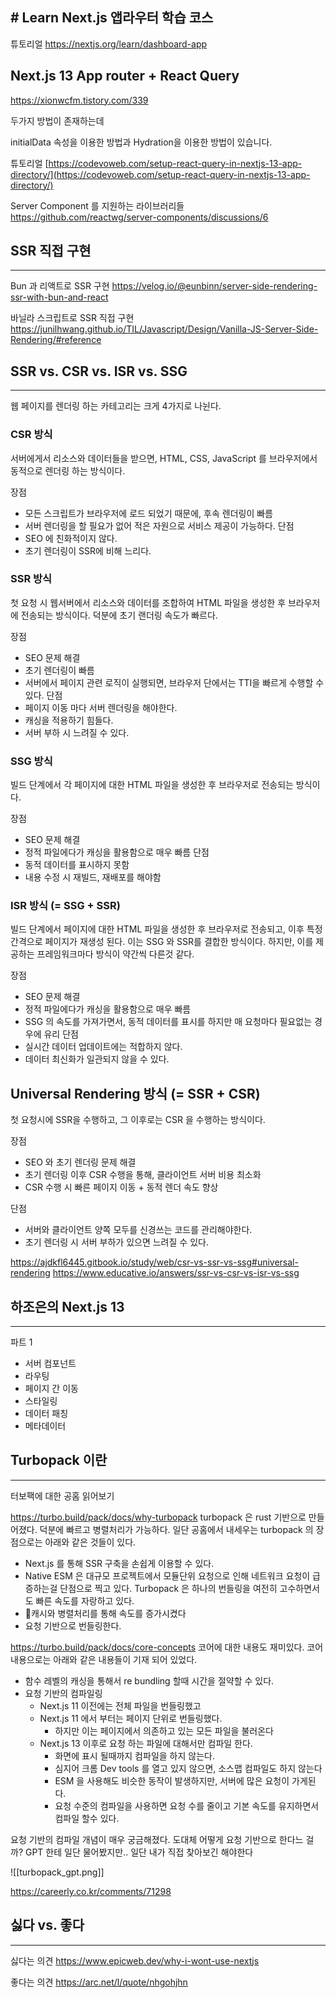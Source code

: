 
## # Learn Next.js 앱라우터 학습 코스

튜토리얼
https://nextjs.org/learn/dashboard-app






## Next.js 13 App router + React Query

https://xionwcfm.tistory.com/339

두가지 방법이 존재하는데

initialData 속성을 이용한 방법과
Hydration을 이용한 방법이 있습니다.

튜토리얼
[https://codevoweb.com/setup-react-query-in-nextjs-13-app-directory/](https://codevoweb.com/setup-react-query-in-nextjs-13-app-directory/)





Server Component 를 지원하는 라이브러리들
https://github.com/reactwg/server-components/discussions/6




## SSR 직접 구현
-----


Bun 과 리액트로 SSR 구현
https://velog.io/@eunbinn/server-side-rendering-ssr-with-bun-and-react

바닐라 스크립트로 SSR 직접 구현
https://junilhwang.github.io/TIL/Javascript/Design/Vanilla-JS-Server-Side-Rendering/#reference




## SSR vs. CSR vs. ISR vs. SSG
----
웹 페이지를 렌더링 하는 카테고리는 크게 4가지로 나뉜다. 

### CSR 방식
서버에게서 리소스와 데이터들을 받으면, HTML, CSS, JavaScript 를 브라우저에서 동적으로 렌더링 하는 방식이다.

장점
- 모든 스크립트가 브라우저에 로드 되었기 때문에, 후속 렌더링이 빠름
- 서버 렌더링을 할 필요가 없어 적은 자원으로 서비스 제공이 가능하다.
단점
- SEO 에 친화적이지 않다.
- 초기 렌더링이 SSR에 비해 느리다.

### SSR 방식
첫 요청 시 웹서버에서 리소스와 데이터를 조합하여 HTML 파일을 생성한 후 브라우저에 전송되는 방식이다. 덕분에 초기 랜더링 속도가 빠르다.

장점
- SEO 문제 해결
- 초기 렌더링이 빠름
- 서버에서 페이지 관련 로직이 실행되면, 브라우저 단에서는 TTI을 빠르게 수행할 수 있다.
단점
- 페이지 이동 마다 서버 렌더링을 해야한다.
- 캐싱을 적용하기 힘들다.
- 서버 부하 시 느려질 수 있다.

### SSG 방식
빌드 단계에서 각 페이지에 대한 HTML 파일을 생성한 후 브라우저로 전송되는 방식이다.

장점
- SEO 문제 해결
- 정적 파일에다가 캐싱을 활용함으로 매우 빠름
단점
- 동적 데이터를 표시하지 못함
- 내용 수정 시 재빌드, 재배포를 해야함

### ISR 방식 (= SSG + SSR)
빌드 단계에서 페이지에 대한 HTML 파일을 생성한 후 브라우저로 전송되고, 이후 특정 간격으로 페이지가 재생성 된다. 이는 SSG 와 SSR를 결합한 방식이다. 하지만, 이를 제공하는 프레임워크마다 방식이 약간씩 다른것 같다.

장점
- SEO 문제 해결
- 정적 파일에다가 캐싱을 활용함으로 매우 빠름
- SSG 의 속도를 가져가면서, 동적 데이터를 표시를 하지만 매 요청마다 필요없는 경우에 유리
단점
- 실시간 데이터 업데이트에는 적합하지 않다.
- 데이터 최신화가 일관되지 않을 수 있다.

## Universal Rendering 방식 (= SSR + CSR)
첫 요청시에 SSR을 수행하고, 그 이후로는 CSR 을 수행하는 방식이다.

장점
- SEO 와 초기 렌더링 문제 해결
- 초기 렌더링 이후 CSR 수행을 통해, 클라이언트 서버 비용 최소화
- CSR 수행 시 빠른 페이지 이동 + 동적 렌더 속도 향상

단점
- 서버와 클라이언트 양쪽 모두를 신경쓰는 코드를 관리해야한다.
- 초기 렌더링 시 서버 부하가 있으면 느려질 수 있다.


https://ajdkfl6445.gitbook.io/study/web/csr-vs-ssr-vs-ssg#universal-rendering
https://www.educative.io/answers/ssr-vs-csr-vs-isr-vs-ssg



## 하조은의 Next.js 13
---
파트 1
- 서버 컴포넌트
- 라우팅
- 페이지 간 이동
- 스타일링
- 데이터 패칭
- 메타데이터





## Turbopack 이란
-----
터보팩에 대한 공홈 읽어보기

https://turbo.build/pack/docs/why-turbopack
turbopack 은 rust 기반으로 만들어졌다. 덕분에 빠르고 병렬처리가 가능하다.
일단 공홈에서 내세우는 turbopack 의 장점으로는 아래와 같은 것들이 있다.

- Next.js 를 통해 SSR 구축을 손쉽게 이용할 수 있다.
- Native ESM 은 대규모 프로젝트에서 모듈단위 요청으로 인해 네트워크 요청이 급증하는걸 단점으로 찍고 있다. Turbopack 은 하나의 번들링을 여전히 고수하면서도 빠른 속도를 자랑하고 있다.
- 캐시와 병렬처리를 통해 속도를 증가시켰다
- 요청 기반으로 번들링한다.

https://turbo.build/pack/docs/core-concepts
코어에 대한 내용도 재미있다. 코어 내용으로는 아래와 같은 내용들이 기재 되어 있었다.

- 함수 레벨의 캐싱을 통해서 re bundling 할때 시간을 절약할 수 있다.
- 요청 기반의 컴파일링
	- Next.js 11 이전에는 전체 파일을 번들링했고
	- Next.js 11 에서 부터는 페이지 단위로 번들링했다.
		- 하지만 이는 페이지에서 의존하고 있는 모든 파일을 불러온다
	- Next.js 13 이후로 요청 하는 파일에 대해서만 컴파일 한다.
		- 화면에 표시 될때까지 컴파일을 하지 않는다.
		- 심지어 크롬 Dev tools 를 열고 있지 않으면, 소스맵 컴파일도 하지 않는다
		- ESM 을 사용해도 비슷한 동작이 발생하지만, 서버에 많은 요청이 가게된다.
		- 요청 수준의 컴파일을 사용하면 요청 수를 줄이고 기본 속도를 유지하면서 컴파일 할수 있다.

요청 기반의 컴파일 개념이 매우 궁금해졌다. 도대체 어떻게 요청 기반으로 한다느 걸까?
GPT 한테 일단 물어봤지만.. 일단 내가 직접 찾아보긴 해야한다

![[turbopack_gpt.png]]



https://careerly.co.kr/comments/71298



## 싫다 vs. 좋다
-----

싫다는 의견
https://www.epicweb.dev/why-i-wont-use-nextjs


좋다는 의견
https://arc.net/l/quote/nhgohjhn